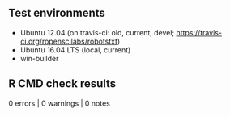 ## Test environments

* Ubuntu 12.04 (on travis-ci: old, current, devel; https://travis-ci.org/ropenscilabs/robotstxt)
* Ubuntu 16.04 LTS (local, current)
* win-builder 


## R CMD check results

0 errors | 0 warnings | 0 notes






